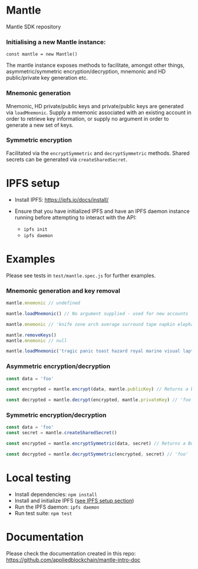 # Mantle

Mantle SDK repository

### Initialising a new Mantle instance:

`const mantle = new Mantle()`

The mantle instance exposes methods to facilitate, amongst other things, asymmetric/symmetric encryption/decryption, mnemonic and HD public/private key generation etc.

### Mnemonic generation

Mnemonic, HD private/public keys and private/public keys are generated via `loadMnemonic`. Supply a mnemonic associated with an existing account in order to retrieve key information, or supply no argument in order to generate a new set of keys.

### Symmetric encryption

Facilitated via the `encryptSymmetric` and `decryptSymmetric` methods. Shared secrets can be generated via `createSharedSecret`.

# IPFS setup

- Install IPFS: https://ipfs.io/docs/install/

- Ensure that you have initialized IPFS and have an IPFS daemon instance running before attempting to interact with the API:

    - `ipfs init`
    - `ipfs daemon`


# Examples

Please see tests in `test/mantle.spec.js` for further examples.

### Mnemonic generation and key removal

```js
mantle.mnemonic // undefined

mantle.loadMnemonic() // No argument supplied - used for new accounts

mantle.mnemonic // 'knife zone arch average surround tape napkin elephant share fuel jeans false'

mantle.removeKeys()
mantle.mnemonic // null

mantle.loadMnemonic('tragic panic toast hazard royal marine visual laptop salmon guard finger upper') // Mnemonc supplied - should be used to load existing keys
```

### Asymmetric encryption/decryption

```js
const data = 'foo'

const encrypted = mantle.encrypt(data, mantle.publicKey) // Returns a buffer

const decrypted = mantle.decrypt(encrypted, mantle.privateKey) // 'foo'
```

### Symmetric encryption/decryption

```js
const data = 'foo'
const secret = mantle.createSharedSecret()

const encrypted = mantle.encryptSymmetric(data, secret) // Returns a Buffer

const decrypted = mantle.decryptSymmetric(encrypted, secret) // 'foo'
```

# Local testing

- Install dependencies: `npm install`
- Install and initialize IPFS ([see IPFS setup section](#ipfs-setup))
- Run the IPFS daemon: `ipfs daemon`
- Run test suite: `npm test`

# Documentation

Please check the documentation created in this repo: https://github.com/appliedblockchain/mantle-intro-doc

